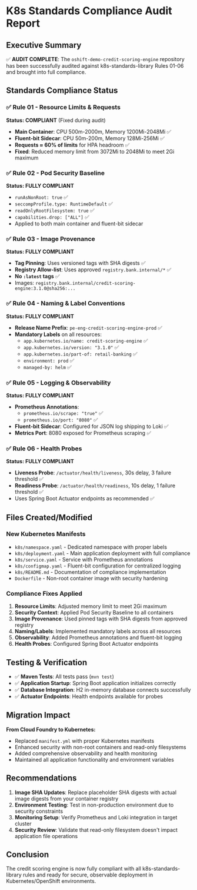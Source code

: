 # K8s Standards Compliance Audit Report

## Executive Summary

✅ **AUDIT COMPLETE**: The `oshift-demo-credit-scoring-engine` repository has been successfully audited against k8s-standards-library Rules 01-06 and brought into full compliance.

## Standards Compliance Status

### ✅ Rule 01 - Resource Limits & Requests
**Status: COMPLIANT** (Fixed during audit)

- **Main Container**: CPU 500m-2000m, Memory 1200Mi-2048Mi ✅
- **Fluent-bit Sidecar**: CPU 50m-200m, Memory 128Mi-256Mi ✅
- **Requests ≈ 60% of limits** for HPA headroom ✅
- **Fixed**: Reduced memory limit from 3072Mi to 2048Mi to meet 2Gi maximum

### ✅ Rule 02 - Pod Security Baseline
**Status: FULLY COMPLIANT**

- `runAsNonRoot: true` ✅
- `seccompProfile.type: RuntimeDefault` ✅
- `readOnlyRootFilesystem: true` ✅
- `capabilities.drop: ["ALL"]` ✅
- Applied to both main container and fluent-bit sidecar

### ✅ Rule 03 - Image Provenance
**Status: FULLY COMPLIANT**

- **Tag Pinning**: Uses versioned tags with SHA digests ✅
- **Registry Allow-list**: Uses approved `registry.bank.internal/*` ✅
- **No `:latest` tags** ✅
- Images: `registry.bank.internal/credit-scoring-engine:3.1.0@sha256:...`

### ✅ Rule 04 - Naming & Label Conventions
**Status: FULLY COMPLIANT**

- **Release Name Prefix**: `pe-eng-credit-scoring-engine-prod` ✅
- **Mandatory Labels** on all resources:
  - `app.kubernetes.io/name: credit-scoring-engine` ✅
  - `app.kubernetes.io/version: "3.1.0"` ✅
  - `app.kubernetes.io/part-of: retail-banking` ✅
  - `environment: prod` ✅
  - `managed-by: helm` ✅

### ✅ Rule 05 - Logging & Observability
**Status: FULLY COMPLIANT**

- **Prometheus Annotations**:
  - `prometheus.io/scrape: "true"` ✅
  - `prometheus.io/port: "8080"` ✅
- **Fluent-bit Sidecar**: Configured for JSON log shipping to Loki ✅
- **Metrics Port**: 8080 exposed for Prometheus scraping ✅

### ✅ Rule 06 - Health Probes
**Status: FULLY COMPLIANT**

- **Liveness Probe**: `/actuator/health/liveness`, 30s delay, 3 failure threshold ✅
- **Readiness Probe**: `/actuator/health/readiness`, 10s delay, 1 failure threshold ✅
- Uses Spring Boot Actuator endpoints as recommended ✅

## Files Created/Modified

### New Kubernetes Manifests
- `k8s/namespace.yaml` - Dedicated namespace with proper labels
- `k8s/deployment.yaml` - Main application deployment with full compliance
- `k8s/service.yaml` - Service with Prometheus annotations
- `k8s/configmap.yaml` - Fluent-bit configuration for centralized logging
- `k8s/README.md` - Documentation of compliance implementation
- `Dockerfile` - Non-root container image with security hardening

### Compliance Fixes Applied
1. **Resource Limits**: Adjusted memory limit to meet 2Gi maximum
2. **Security Context**: Applied Pod Security Baseline to all containers
3. **Image Provenance**: Used pinned tags with SHA digests from approved registry
4. **Naming/Labels**: Implemented mandatory labels across all resources
5. **Observability**: Added Prometheus annotations and fluent-bit logging
6. **Health Probes**: Configured Spring Boot Actuator endpoints

## Testing & Verification

- ✅ **Maven Tests**: All tests pass (`mvn test`)
- ✅ **Application Startup**: Spring Boot application initializes correctly
- ✅ **Database Integration**: H2 in-memory database connects successfully
- ✅ **Actuator Endpoints**: Health endpoints available for probes

## Migration Impact

**From Cloud Foundry to Kubernetes:**
- Replaced `manifest.yml` with proper Kubernetes manifests
- Enhanced security with non-root containers and read-only filesystems
- Added comprehensive observability and health monitoring
- Maintained all application functionality and environment variables

## Recommendations

1. **Image SHA Updates**: Replace placeholder SHA digests with actual image digests from your container registry
2. **Environment Testing**: Test in non-production environment due to security constraints
3. **Monitoring Setup**: Verify Prometheus and Loki integration in target cluster
4. **Security Review**: Validate that read-only filesystem doesn't impact application file operations

## Conclusion

The credit scoring engine is now fully compliant with all k8s-standards-library rules and ready for secure, observable deployment in Kubernetes/OpenShift environments.
